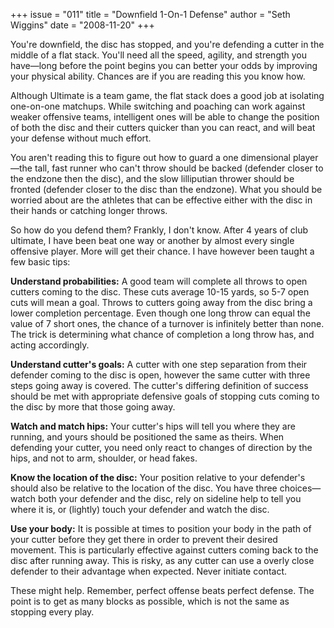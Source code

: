 +++
issue = "011"
title = "Downfield 1-On-1 Defense"
author = "Seth Wiggins"
date = "2008-11-20"
+++

You're downfield, the disc has stopped, and you're defending a cutter in the
middle of a flat stack. You'll need all the speed, agility, and strength you
have—long before the point begins you can better your odds by improving your
physical ability. Chances are if you are reading this you know how.  
  
Although Ultimate is a team game, the flat stack does a good job at isolating
one-on-one matchups. While switching and poaching can work against weaker
offensive teams, intelligent ones will be able to change the position of both
the disc and their cutters quicker than you can react, and will beat your
defense without much effort.  
  
You aren't reading this to figure out how to guard a one dimensional
player—the tall, fast runner who can't throw should be backed (defender closer
to the endzone then the disc), and the slow lilliputian thrower should be
fronted (defender closer to the disc than the endzone). What you should be
worried about are the athletes that can be effective either with the disc in
their hands or catching longer throws.  
  
So how do you defend them? Frankly, I don't know. After 4 years of club
ultimate, I have been beat one way or another by almost every single offensive
player. More will get their chance. I have however been taught a few basic
tips:  
  
**Understand probabilities:** A good team will complete all throws to open
cutters coming to the disc. These cuts average 10-15 yards, so 5-7 open cuts
will mean a goal. Throws to cutters going away from the disc bring a lower
completion percentage. Even though one long throw can equal the value of 7
short ones, the chance of a turnover is infinitely better than none. The trick
is determining what chance of completion a long throw has, and acting
accordingly.  
  
**Understand cutter's goals:** A cutter with one step separation from their
defender coming to the disc is open, however the same cutter with three steps
going away is covered. The cutter's differing definition of success should be
met with appropriate defensive goals of stopping cuts coming to the disc by
more that those going away.  
  
**Watch and match hips:** Your cutter's hips will tell you where they are
running, and yours should be positioned the same as theirs. When defending
your cutter, you need only react to changes of direction by the hips, and not
to arm, shoulder, or head fakes.  
  
**Know the location of the disc:** Your position relative to your defender's
should also be relative to the location of the disc. You have three
choices—watch both your defender and the disc, rely on sideline help to tell
you where it is, or (lightly) touch your defender and watch the disc.  
  
**Use your body:** It is possible at times to position your body in the path
of your cutter before they get there in order to prevent their desired
movement. This is particularly effective against cutters coming back to the
disc after running away. This is risky, as any cutter can use a overly close
defender to their advantage when expected. Never initiate contact.  
  
These might help. Remember, perfect offense beats perfect defense. The point
is to get as many blocks as possible, which is not the same as stopping every
play.
